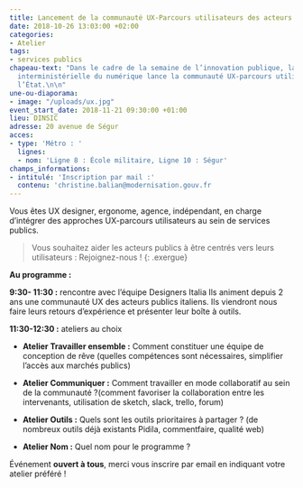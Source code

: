 ```yaml
---
title: Lancement de la communauté UX-Parcours utilisateurs des acteurs publics
date: 2018-10-26 13:03:00 +02:00
categories:
- Atelier
tags:
- services publics
chapeau-text: "Dans le cadre de la semaine de l’innovation publique, la direction
  interministérielle du numérique lance la communauté UX-parcours utilisateurs de
  l’État.\n\n"
une-ou-diaporama:
- image: "/uploads/ux.jpg"
event_start_date: 2018-11-21 09:30:00 +01:00
lieu: DINSIC
adresse: 20 avenue de Ségur
acces:
- type: 'Métro : '
  lignes:
  - nom: 'Ligne 8 : École militaire, Ligne 10 : Ségur'
champs_informations:
- intitulé: 'Inscription par mail :'
  contenu: 'christine.balian@modernisation.gouv.fr                     '
---
```


Vous êtes UX designer, ergonome, agence, indépendant, en charge d’intégrer des approches UX-parcours utilisateurs au sein de services publics.

>Vous souhaitez aider les acteurs publics à être centrés vers leurs utilisateurs : Rejoignez-nous !
{: .exergue}

**Au programme :**

**9:30- 11:30 :** rencontre avec l’équipe Designers Italia
Ils animent depuis 2 ans une communauté UX des acteurs publics italiens. Ils viendront nous faire leurs retours d’expérience et présenter leur boîte à outils. 

**11:30-12:30 :** ateliers au choix
* **Atelier Travailler ensemble :**  Comment constituer une équipe de conception de rêve (quelles compétences sont nécessaires, simplifier l’accès aux marchés publics)

* **Atelier Communiquer :** Comment travailler en mode collaboratif au sein de la communauté ?(comment favoriser la collaboration entre les intervenants, utilisation de sketch, slack, trello, forum)

* **Atelier Outils :** Quels sont les outils prioritaires à partager ?
(de nombreux outils déjà existants Pidila, commentfaire, qualité web)

* **Atelier Nom :** Quel nom pour le programme ?

Événement **ouvert à tous**, merci vous inscrire par email 
en indiquant votre atelier préféré !

